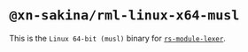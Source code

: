 # `@xn-sakina/rml-linux-x64-musl`

This is the `Linux 64-bit (musl)` binary for [`rs-module-lexer`](https://github.com/fz6m/rs-module-lexer).
